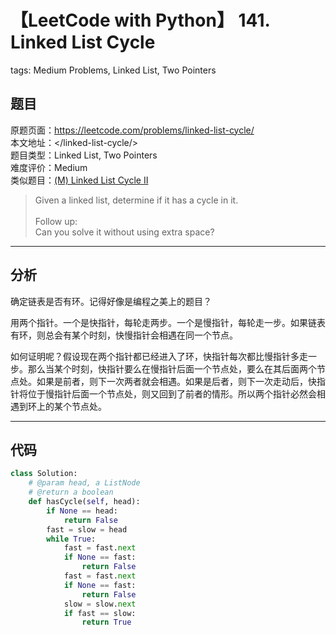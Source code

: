 # 【LeetCode with Python】 141. Linked List Cycle
tags: Medium Problems, Linked List, Two Pointers

## 题目
原题页面：<https://leetcode.com/problems/linked-list-cycle/><br/>
本文地址：<<leetcode-with-python-domain>/linked-list-cycle/><br/>
题目类型：Linked List, Two Pointers<br/>
难度评价：Medium<br/>
类似题目：[(M) Linked List Cycle II](/linked-list-cycle-ii/)<br/>

> Given a linked list, determine if it has a cycle in it.<br/>
><br/>
> Follow up:<br/>
> Can you solve it without using extra space?<br/>

<!-- more -->

---
## 分析
确定链表是否有环。记得好像是编程之美上的题目？<br/>

用两个指针。一个是快指针，每轮走两步。一个是慢指针，每轮走一步。如果链表有环，则总会有某个时刻，快慢指针会相遇在同一个节点。<br/>

如何证明呢？假设现在两个指针都已经进入了环，快指针每次都比慢指针多走一步。那么当某个时刻，快指针要么在慢指针后面一个节点处，要么在其后面两个节点处。如果是前者，则下一次两者就会相遇。如果是后者，则下一次走动后，快指针将位于慢指针后面一个节点处，则又回到了前者的情形。所以两个指针必然会相遇到环上的某个节点处。<br/>

---
## 代码
``` python
class Solution:
    # @param head, a ListNode
    # @return a boolean
    def hasCycle(self, head):
        if None == head:
            return False
        fast = slow = head
        while True:
            fast = fast.next
            if None == fast:
                return False
            fast = fast.next
            if None == fast:
                return False
            slow = slow.next
            if fast == slow:
                return True
```
